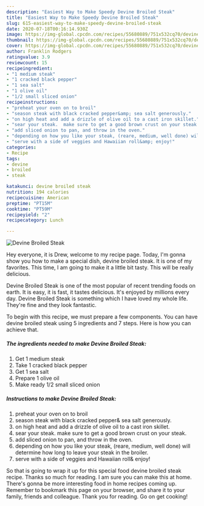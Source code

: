 ```yaml
---
description: "Easiest Way to Make Speedy Devine Broiled Steak"
title: "Easiest Way to Make Speedy Devine Broiled Steak"
slug: 615-easiest-way-to-make-speedy-devine-broiled-steak
date: 2020-07-18T00:16:14.930Z
image: https://img-global.cpcdn.com/recipes/55680889/751x532cq70/devine-broiled-steak-recipe-main-photo.jpg
thumbnail: https://img-global.cpcdn.com/recipes/55680889/751x532cq70/devine-broiled-steak-recipe-main-photo.jpg
cover: https://img-global.cpcdn.com/recipes/55680889/751x532cq70/devine-broiled-steak-recipe-main-photo.jpg
author: Franklin Rodgers
ratingvalue: 3.9
reviewcount: 15
recipeingredient:
- "1 medium steak"
- "1 cracked black pepper"
- "1 sea salt"
- "1 olive oil"
- "1/2 small sliced onion"
recipeinstructions:
- "preheat your oven on to broil"
- "season steak with black cracked pepper&amp; sea salt generously."
- "on high heat and add a drizzle of olive oil to a cast iron skillet."
- "sear your steak.  make sure to get a good brown crust on your steak."
- "add sliced onion to pan, and throw in the oven."
- "depending on how you like your steak, (reare, medium, well done) will determine how long to leave your steak in the broiler."
- "serve with a side of veggies and Hawaiian roll&amp; enjoy!"
categories:
- Recipe
tags:
- devine
- broiled
- steak

katakunci: devine broiled steak 
nutrition: 194 calories
recipecuisine: American
preptime: "PT15M"
cooktime: "PT59M"
recipeyield: "2"
recipecategory: Lunch

---
```



![Devine Broiled Steak](https://img-global.cpcdn.com/recipes/55680889/751x532cq70/devine-broiled-steak-recipe-main-photo.jpg)

Hey everyone, it is Drew, welcome to my recipe page. Today, I'm gonna show you how to make a special dish, devine broiled steak. It is one of my favorites. This time, I am going to make it a little bit tasty. This will be really delicious.



Devine Broiled Steak is one of the most popular of recent trending foods on earth. It is easy, it is fast, it tastes delicious. It's enjoyed by millions every day. Devine Broiled Steak is something which I have loved my whole life. They're fine and they look fantastic.


To begin with this recipe, we must prepare a few components. You can have devine broiled steak using 5 ingredients and 7 steps. Here is how you can achieve that.

<!--inarticleads1-->

##### The ingredients needed to make Devine Broiled Steak:

1. Get 1 medium steak
1. Take 1 cracked black pepper
1. Get 1 sea salt
1. Prepare 1 olive oil
1. Make ready 1/2 small sliced onion




<!--inarticleads2-->

##### Instructions to make Devine Broiled Steak:

1. preheat your oven on to broil
1. season steak with black cracked pepper&amp; sea salt generously.
1. on high heat and add a drizzle of olive oil to a cast iron skillet.
1. sear your steak.  make sure to get a good brown crust on your steak.
1. add sliced onion to pan, and throw in the oven.
1. depending on how you like your steak, (reare, medium, well done) will determine how long to leave your steak in the broiler.
1. serve with a side of veggies and Hawaiian roll&amp; enjoy!




So that is going to wrap it up for this special food devine broiled steak recipe. Thanks so much for reading. I am sure you can make this at home. There's gonna be more interesting food in home recipes coming up. Remember to bookmark this page on your browser, and share it to your family, friends and colleague. Thank you for reading. Go on get cooking!
